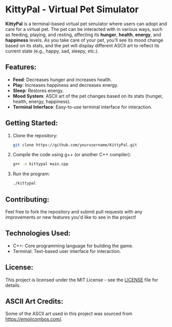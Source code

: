 # KittyPal - Virtual Pet Simulator

**KittyPal** is a terminal-based virtual pet simulator where users can adopt and care for a virtual pet. The pet can be interacted with in various ways, such as feeding, playing, and resting, affecting its **hunger**, **health**, **energy**, and **happiness** levels. As you take care of your pet, you’ll see its mood change based on its stats, and the pet will display different ASCII art to reflect its current state (e.g., happy, sad, sleepy, etc.).

## Features:
- **Feed**: Decreases hunger and increases health.
- **Play**: Increases happiness and decreases energy.
- **Sleep**: Restores energy.
- **Mood System**: ASCII art of the pet changes based on its stats (hunger, health, energy, happiness).
- **Terminal Interface**: Easy-to-use terminal interface for interaction.

## Getting Started:
1. Clone the repository:
   ```bash
   git clone https://github.com/yourusername/KittyPal.git

2. Compile the code using g++ (or another C++ compiler):
   ```bash
   g++ -o kittypal main.cpp

2. Run the program:
   ```bash
   ./kittypal

## Contributing:
Feel free to fork the repository and submit pull requests with any improvements or new features you'd like to see in the project!

## Technologies Used:
- C++: Core programming language for building the game.
- Terminal: Text-based user interface for interaction.

## License:
This project is licensed under the MIT License - see the [LICENSE](LICENSE) file for details.

## ASCII Art Credits:
Some of the ASCII art used in this project was sourced from https://emojicombos.com/.

